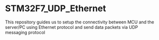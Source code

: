 # STM32F7_UDP_Ethernet
This repository guides us to setup the connectivity between MCU and the server/PC using Ethernet protocol and send data packets via UDP messaging protocol
